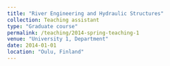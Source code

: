```yaml
---
title: "River Engineering and Hydraulic Structures"
collection: Teaching assistant
type: "Graduate course"
permalink: /teaching/2014-spring-teaching-1
venue: "University 1, Department"
date: 2014-01-01
location: "Oulu, Finland"
---
```


